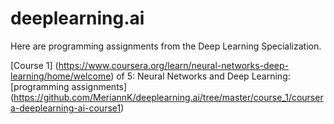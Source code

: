 # deeplearning.ai

Here are programming assignments from the Deep Learning Specialization.

[Course 1] (https://www.coursera.org/learn/neural-networks-deep-learning/home/welcome) of 5: Neural Networks and Deep Learning: [programming assignments] (https://github.com/MeriannK/deeplearning.ai/tree/master/course_1/coursera-deeplearning-ai-course1)
